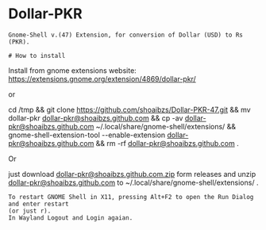 # Dollar-PKR
```
Gnome-Shell v.(47) Extension, for conversion of Dollar (USD) to Rs (PKR).

# How to install
```
Install from gnome extensions website:
https://extensions.gnome.org/extension/4869/dollar-pkr/

or

cd /tmp && git clone https://github.com/shoaibzs/Dollar-PKR-47.git && mv dollar-pkr dollar-pkr@shoaibzs.github.com && cp -av dollar-pkr@shoaibzs.github.com ~/.local/share/gnome-shell/extensions/ && gnome-shell-extension-tool --enable-extension dollar-pkr@shoaibzs.github.com && rm -rf dollar-pkr@shoaibzs.github.com .

Or

just download dollar-pkr@shoaibzs.github.com.zip form releases and unzip dollar-pkr@shoaibzs.github.com to ~/.local/share/gnome-shell/extensions/ .

```
To restart GNOME Shell in X11, pressing Alt+F2 to open the Run Dialog and enter restart 
(or just r). 
In Wayland Logout and Login agaian.
